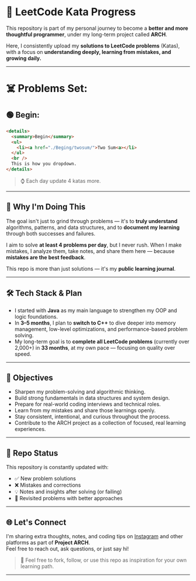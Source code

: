 # **📘 LeetCode Kata Progress**

This repository is part of my personal journey to become a **better and more thoughtful programmer**, under my long-term project called **ARCH**.

Here, I consistently upload my **solutions to LeetCode problems** (Katas), with a focus on **understanding deeply, learning from mistakes, and growing daily.**

---

# ☠️ Problems Set:

## 🟢 Begin:

```html
<details>
  <summary>Begin</summary>
  <ul>
    <li><a href="./Beging/twosum/">Two Sum<a></li>
  </ul>
  <br />
  This is how you dropdown.
</details>
```

<!-- - [Two Sum](./Beging/twosum/) -->

> ⌚ Each day update 4 katas more.

---

## 🧠 Why I'm Doing This

The goal isn't just to grind through problems — it's to **truly understand** algorithms, patterns, and data structures, and to **document my learning** through both successes and failures.

I aim to solve **at least 4 problems per day**, but I never rush. When I make mistakes, I analyze them, take notes, and share them here — because **mistakes are the best feedback**.

This repo is more than just solutions — it's my **public learning journal**.

---

## 🛠️ Tech Stack & Plan

- I started with **Java** as my main language to strengthen my OOP and logic foundations.
- In **3–5 months**, I plan to **switch to C++** to dive deeper into memory management, low-level optimizations, and performance-based problem solving.
- My long-term goal is to **complete all LeetCode problems** (currently over 2,000+) in **33 months**, at my own pace — focusing on quality over speed.

---

## 🎯 Objectives

- Sharpen my problem-solving and algorithmic thinking.
- Build strong fundamentals in data structures and system design.
- Prepare for real-world coding interviews and technical roles.
- Learn from my mistakes and share those learnings openly.
- Stay consistent, intentional, and curious throughout the process.
- Contribute to the ARCH project as a collection of focused, real learning experiences.

---

## 🔄 Repo Status

This repository is constantly updated with:

- ✅ New problem solutions
- ❌ Mistakes and corrections
- 💡 Notes and insights after solving (or failing)
- 🔁 Revisited problems with better approaches

---

## 🌐 Let's Connect

I'm sharing extra thoughts, notes, and coding tips on [Instagram](www.instagram.com/deeperdev/) and other platforms as part of **Project ARCH**.  
Feel free to reach out, ask questions, or just say hi!

> 🚀 Feel free to fork, follow, or use this repo as inspiration for your own learning path.

---
